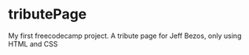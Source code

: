 # tributePage

My first freecodecamp project. A tribute page for Jeff Bezos, only using HTML and CSS

